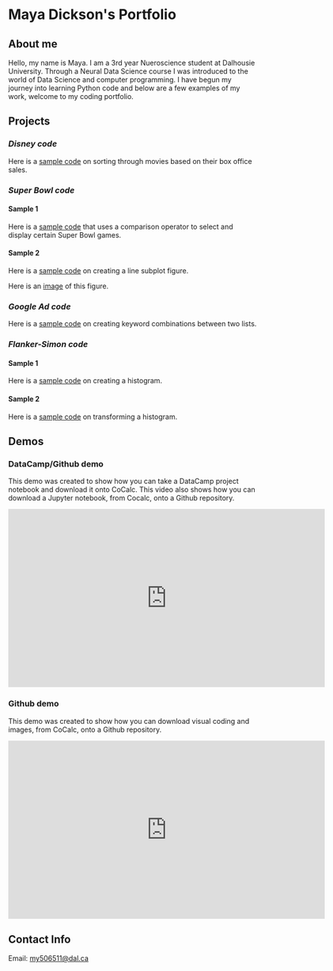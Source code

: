 # Maya Dickson's Portfolio

## About me
Hello, my name is Maya. I am a 3rd year Nueroscience student at Dalhousie University. Through a Neural Data Science course I was introduced to the world of Data Science and computer programming. I have begun my journey into learning Python code and below are a few examples of my work, welcome to my coding portfolio.

## Projects
### *Disney code*

Here is a [sample code](DisneyC.md) on sorting through movies based on their box office sales.

### *Super Bowl code*

#### Sample 1

Here is a [sample code](SuB.md) that uses a comparison operator to select and display certain Super Bowl games.

#### Sample 2

Here is a [sample code](SB_code.md) on creating a line subplot figure.

Here is an [image](42B11AD1-4A12-43D4-B500-C2206E5431CC.jpeg) of this figure.

### *Google Ad code*

Here is a [sample code](Code3.md) on creating keyword combinations between two lists.

### *Flanker-Simon code*

#### Sample 1

Here is a [sample code](A3_H.md) on creating a histogram.

#### Sample 2

Here is a [sample code](A3_H2.md) on transforming a histogram.

## Demos

### DataCamp/Github demo

This demo was created to show how you can take a DataCamp project notebook and download it onto CoCalc. This video also shows how you can download a Jupyter notebook, from Cocalc, onto a Github repository.

<iframe width="640" height="360" src="https://web.microsoftstream.com/embed/video/1b93f2a5-211e-480a-83ba-f95f6ae691b7?autoplay=false&amp;showinfo=true" allowfullscreen style="border:none;"></iframe>

### Github demo

This demo was created to show how you can download visual coding and images, from CoCalc, onto a Github repository.

<iframe width="640" height="360" src="https://web.microsoftstream.com/embed/video/cd782b61-2938-41ad-896f-1af8ef61b659?autoplay=false&amp;showinfo=true" allowfullscreen style="border:none;"></iframe>

## Contact Info
Email:
[my506511@dal.ca](mailto:my506511@dal.ca)
